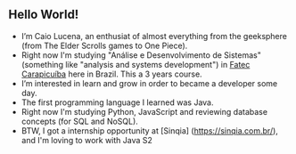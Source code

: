 ## Hello World!

- I’m Caio Lucena, an enthusiat of almost everything from the geeksphere (from The Elder Scrolls games to One Piece).
- Right now I'm studying "Análise e Desenvolvimento de Sistemas" (something like "analysis and systems development")
  in [Fatec Carapicuíba](http://www.fateccarapicuiba.edu.br/) here in Brazil. This a 3 years course.
- I’m interested in learn and grow in order to became a developer some day.
- The first programming language I learned was Java.
- Right now I'm studying Python, JavaScript and reviewing database concepts (for SQL and NoSQL).
- BTW, I got a internship opportunity at [Sinqia] (https://sinqia.com.br/), and I'm loving to work with Java S2
